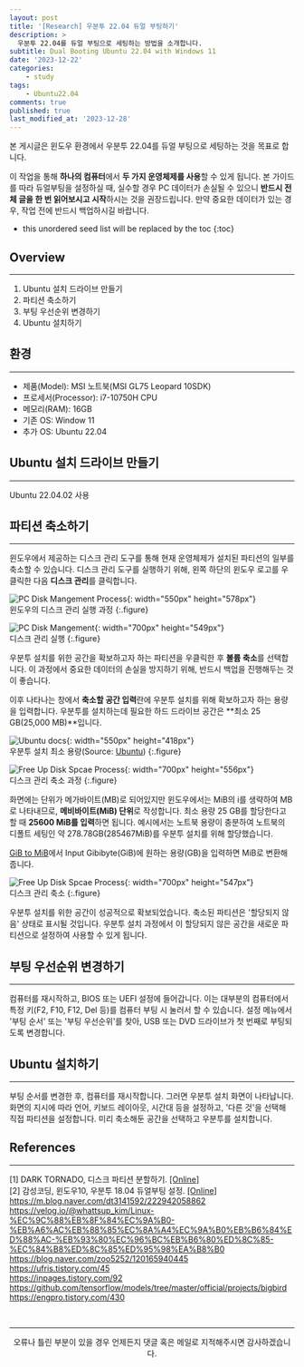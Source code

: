 ```yaml
---
layout: post
title: '[Research] 우분투 22.04 듀얼 부팅하기'
description: >
  우분투 22.04를 듀얼 부팅으로 세팅하는 방법을 소개합니다.
subtitle: Dual Booting Ubuntu 22.04 with Windows 11
date: '2023-12-22'
categories:
    - study
tags:
    - Ubuntu22.04
comments: true
published: true
last_modified_at: '2023-12-28'
---
```


본 게시글은 윈도우 환경에서 우분투 22.04를 듀얼 부팅으로 세팅하는 것을 목표로 합니다. 
   
이 작업을 통해 **하나의 컴퓨터**에서 **두 가지 운영체제를 사용**할 수 있게 됩니다. 본 가이드를 따라 듀얼부팅을 설정하실 때, 실수할 경우 PC 데이터가 손실될 수 있으니 **반드시 전체 글을 한 번 읽어보시고 시작**하시는 것을 권장드립니다. 만약 중요한 데이터가 있는 경우, 작업 전에 반드시 백업하시길 바랍니다.

* this unordered seed list will be replaced by the toc
{:toc}

## Overview

***

1. Ubuntu 설치 드라이브 만들기
2. 파티션 축소하기
3. 부팅 우선순위 변경하기
4. Ubuntu 설치하기
   
## 환경

***

* 제품(Model): MSI 노트북(MSI GL75 Leopard 10SDK)
* 프로세서(Processor): i7-10750H CPU
* 메모리(RAM): 16GB
* 기존 OS: Window 11
* 추가 OS: Ubuntu 22.04
   
## Ubuntu 설치 드라이브 만들기

***

Ubuntu 22.04.02 사용
   
## 파티션 축소하기

***

윈도우에서 제공하는 디스크 관리 도구를 통해 현재 운영체제가 설치된 파티션의 일부를 축소할 수 있습니다. 디스크 관리 도구를 실행하기 위해, 왼쪽 하단의 윈도우 로고를 우클릭한 다음 **디스크 관리**를 클릭합니다.
   
![PC Disk Mangement Process](https://cdn.jsdelivr.net/gh/HayoonSong/Images-for-Github-Pages/study/research/2023-12-22-ubuntu_dual_booting/2_partition_hard_disk/1-1_disk_management.png?raw=true){: width="550px" height="578px"}   
윈도우의 디스크 관리 실행 과정
{:.figure}

![PC Disk Mangement](https://cdn.jsdelivr.net/gh/HayoonSong/Images-for-Github-Pages/study/research/2023-12-22-ubuntu_dual_booting/2_partition_hard_disk/1-2_disk_management.JPG?raw=true){: width="700px" height="549px"}   
디스크 관리 실행
{:.figure}

우분투 설치를 위한 공간을 확보하고자 하는 파티션을 우클릭한 후 **볼륨 축소**를 선택합니다. 이 과정에서 중요한 데이터의 손실을 방지하기 위해, 반드시 백업을 진행해두는 것이 좋습니다.

이후 나타나는 창에서 **축소할 공간 입력**란에 우분투 설치를 위해 확보하고자 하는 용량을 입력합니다. 우분투를 설치하는데 필요한 하드 드라이브 공간은 **최소 25 GB(25,000 MB)**입니다. 

![Ubuntu docs](https://cdn.jsdelivr.net/gh/HayoonSong/Images-for-Github-Pages/study/research/2023-12-22-ubuntu_dual_booting/2_partition_hard_disk/1-4_ubuntu_doc.png?raw=true){: width="550px" height="418px"}   
우분투 설치 최소 용량(Source: [Ubuntu](https://ubuntu.com/tutorials/install-ubuntu-desktop#1-overview))
{:.figure}

![Free Up Disk Spcae Process](https://cdn.jsdelivr.net/gh/HayoonSong/Images-for-Github-Pages/study/research/2023-12-22-ubuntu_dual_booting/2_partition_hard_disk/1-3_disk_management.JPG?raw=true){: width="700px" height="556px"}   
디스크 관리 축소 과정
{:.figure}


화면에는 단위가 메가바이트(MB)로 되어있지만 윈도우에서는 MiB의 i를 생략하여 MB로 나타내므로, **메비바이트(MiB) 단위**로 작성합니다. 최소 용량 25 GB를 할당한다고 할 때 **25600 MiB를 입력**하면 됩니다. 예시에서는 노트북 용량이 충분하여 노트북의 디폴트 세팅인 약 278.78GB(285467MiB)를 우분투 설치를 위해 할당했습니다. 

[GiB to MiB](https://www.dataunitconverter.com/gibibyte-to-mebibyte)에서 Input Gibibyte(GiB)에 원하는 용량(GB)을 입력하면 MiB로 변환해줍니다.

![Free Up Disk Spcae Process](https://cdn.jsdelivr.net/gh/HayoonSong/Images-for-Github-Pages/study/research/2023-12-22-ubuntu_dual_booting/2_partition_hard_disk/1-5_disk_management.JPG?raw=true){: width="700px" height="547px"}   
디스크 관리 축소
{:.figure}

우분투 설치를 위한 공간이 성공적으로 확보되었습니다. 축소된 파티션은 '할당되지 않음' 상태로 표시될 것입니다. 우분투 설치 과정에서 이 할당되지 않은 공간을 새로운 파티션으로 설정하여 사용할 수 있게 됩니다.

## 부팅 우선순위 변경하기

***

컴퓨터를 재시작하고, BIOS 또는 UEFI 설정에 들어갑니다. 이는 대부분의 컴퓨터에서 특정 키(F2, F10, F12, Del 등)를 컴퓨터 부팅 시 눌러서 할 수 있습니다. 설정 메뉴에서 '부팅 순서' 또는 '부팅 우선순위'를 찾아, USB 또는 DVD 드라이브가 첫 번째로 부팅되도록 변경합니다.

## Ubuntu 설치하기

***

부팅 순서를 변경한 후, 컴퓨터를 재시작합니다. 그러면 우분투 설치 화면이 나타납니다. 화면의 지시에 따라 언어, 키보드 레이아웃, 시간대 등을 설정하고, '다른 것'을 선택해 직접 파티션을 설정합니다. 미리 축소해둔 공간을 선택하고 우분투를 설치합니다.

## References

***

[1] DARK TORNADO, 디스크 파티션 분할하기. [[Online]](https://darktornado.github.io/blog/disk-partition/)   
[2] 감성코딩, 윈도우10, 우분투 18.04 듀얼부팅 설정. [[Online]](https://tlo-developer.tistory.com/96)   
https://m.blog.naver.com/dt3141592/222942058862   
https://velog.io/@whattsup_kim/Linux-%EC%9C%88%EB%8F%84%EC%9A%B0-%EB%A6%AC%EB%88%85%EC%8A%A4%EC%9A%B0%EB%B6%84%ED%88%AC-%EB%93%80%EC%96%BC%EB%B6%80%ED%8C%85-%EC%84%B8%ED%8C%85%ED%95%98%EA%B8%B0   
https://blog.naver.com/zoo5252/120165940445   
https://ufris.tistory.com/45    
https://inpages.tistory.com/92   
https://github.com/tensorflow/models/tree/master/official/projects/bigbird   
https://engpro.tistory.com/430   

<br>

***

<center>오류나 틀린 부분이 있을 경우 언제든지 댓글 혹은 메일로 지적해주시면 감사하겠습니다.</center>